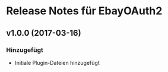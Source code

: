 # Release Notes für EbayOAuth2

## v1.0.0 (2017-03-16)
 
### Hinzugefügt
- Initiale Plugin-Dateien hinzugefügt